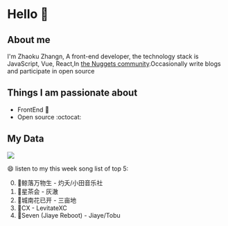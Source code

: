 # Hello 👋

## About me

I'm Zhaoku Zhangn, A front-end developer, the technology stack is JavaScript, Vue, React,In [the Nuggets community](https://juejin.cn/user/2999123452110574).Occasionally write blogs and participate in open source 

## Things I am passionate about

- FrontEnd :robot:
- Open source :octocat:

## My Data
<img src="https://github-readme-stats.vercel.app/api/top-langs/?username=Husky-Yellow" />

😄 listen to my this week song list of top 5:

0. 🌈鲸落万物生 - 灼夭/小田音乐社
1. 🌈星茶会 - 灰澈
2. 🌈城南花已开 - 三亩地
3. 🌈CX - LevitateXC
4. 🌈Seven (Jiaye Reboot) - Jiaye/Tobu

